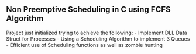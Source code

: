 ## Non Preemptive Scheduling in C using FCFS Algorithm
Project just initialized trying to achieve the following:
    - Implement DLL Data Struct for Processes
    - Using a Scheduling Algorithm to implement 3 Queues
    - Efficient use of Scheduling functions as well as zombie hunting